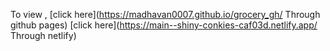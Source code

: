 To view , 
[click here](https://madhavan0007.github.io/grocery_gh/ Through github pages)
[click here](https://main--shiny-conkies-caf03d.netlify.app/ Through netlify)
